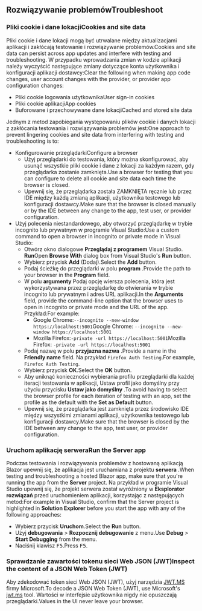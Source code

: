 ## <a name="troubleshoot"></a><span data-ttu-id="04932-101">Rozwiązywanie problemów</span><span class="sxs-lookup"><span data-stu-id="04932-101">Troubleshoot</span></span>

### <a name="cookies-and-site-data"></a><span data-ttu-id="04932-102">Pliki cookie i dane lokacji</span><span class="sxs-lookup"><span data-stu-id="04932-102">Cookies and site data</span></span>

<span data-ttu-id="04932-103">Pliki cookie i dane lokacji mogą być utrwalane między aktualizacjami aplikacji i zakłócają testowanie i rozwiązywanie problemów.</span><span class="sxs-lookup"><span data-stu-id="04932-103">Cookies and site data can persist across app updates and interfere with testing and troubleshooting.</span></span> <span data-ttu-id="04932-104">W przypadku wprowadzania zmian w kodzie aplikacji należy wyczyścić następujące zmiany dotyczące konta użytkownika i konfiguracji aplikacji dostawcy:</span><span class="sxs-lookup"><span data-stu-id="04932-104">Clear the following when making app code changes, user account changes with the provider, or provider app configuration changes:</span></span>

* <span data-ttu-id="04932-105">Pliki cookie logowania użytkownika</span><span class="sxs-lookup"><span data-stu-id="04932-105">User sign-in cookies</span></span>
* <span data-ttu-id="04932-106">Pliki cookie aplikacji</span><span class="sxs-lookup"><span data-stu-id="04932-106">App cookies</span></span>
* <span data-ttu-id="04932-107">Buforowane i przechowywane dane lokacji</span><span class="sxs-lookup"><span data-stu-id="04932-107">Cached and stored site data</span></span>

<span data-ttu-id="04932-108">Jednym z metod zapobiegania występowaniu plików cookie i danych lokacji z zakłócania testowania i rozwiązywania problemów jest:</span><span class="sxs-lookup"><span data-stu-id="04932-108">One approach to prevent lingering cookies and site data from interfering with testing and troubleshooting is to:</span></span>

* <span data-ttu-id="04932-109">Konfigurowanie przeglądarki</span><span class="sxs-lookup"><span data-stu-id="04932-109">Configure a browser</span></span>
  * <span data-ttu-id="04932-110">Użyj przeglądarki do testowania, który można skonfigurować, aby usunąć wszystkie pliki cookie i dane z lokacji za każdym razem, gdy przeglądarka zostanie zamknięta.</span><span class="sxs-lookup"><span data-stu-id="04932-110">Use a browser for testing that you can configure to delete all cookie and site data each time the browser is closed.</span></span>
  * <span data-ttu-id="04932-111">Upewnij się, że przeglądarka została ZAMKNIĘTA ręcznie lub przez IDE między każdą zmianą aplikacji, użytkownika testowego lub konfiguracji dostawcy.</span><span class="sxs-lookup"><span data-stu-id="04932-111">Make sure that the browser is closed manually or by the IDE between any change to the app, test user, or provider configuration.</span></span>
* <span data-ttu-id="04932-112">Użyj polecenia niestandardowego, aby otworzyć przeglądarkę w trybie incognito lub prywatnym w programie Visual Studio:</span><span class="sxs-lookup"><span data-stu-id="04932-112">Use a custom command to open a browser in incognito or private mode in Visual Studio:</span></span>
  * <span data-ttu-id="04932-113">Otwórz okno dialogowe **Przeglądaj z programem** Visual Studio. **Run**</span><span class="sxs-lookup"><span data-stu-id="04932-113">Open **Browse With** dialog box from Visual Studio's **Run** button.</span></span>
  * <span data-ttu-id="04932-114">Wybierz przycisk **Add** (Dodaj).</span><span class="sxs-lookup"><span data-stu-id="04932-114">Select the **Add** button.</span></span>
  * <span data-ttu-id="04932-115">Podaj ścieżkę do przeglądarki w polu **program** .</span><span class="sxs-lookup"><span data-stu-id="04932-115">Provide the path to your browser in the **Program** field.</span></span>
  * <span data-ttu-id="04932-116">W polu **argumenty** Podaj opcję wiersza polecenia, która jest wykorzystywana przez przeglądarkę do otwierania w trybie incognito lub prywatnym i adres URL aplikacji.</span><span class="sxs-lookup"><span data-stu-id="04932-116">In the **Arguments** field, provide the command-line option that the browser uses to open in incognito or private mode and the URL of the app.</span></span> <span data-ttu-id="04932-117">Przykład:</span><span class="sxs-lookup"><span data-stu-id="04932-117">For example:</span></span>
    * <span data-ttu-id="04932-118">Google Chrome:`--incognito --new-window https://localhost:5001`</span><span class="sxs-lookup"><span data-stu-id="04932-118">Google Chrome: `--incognito --new-window https://localhost:5001`</span></span>
    * <span data-ttu-id="04932-119">Mozilla Firefox:`-private -url https://localhost:5001`</span><span class="sxs-lookup"><span data-stu-id="04932-119">Mozilla Firefox: `-private -url https://localhost:5001`</span></span>
  * <span data-ttu-id="04932-120">Podaj nazwę w polu **przyjazna nazwa** .</span><span class="sxs-lookup"><span data-stu-id="04932-120">Provide a name in the **Friendly name** field.</span></span> <span data-ttu-id="04932-121">Na przykład `Firefox Auth Testing`.</span><span class="sxs-lookup"><span data-stu-id="04932-121">For example, `Firefox Auth Testing`.</span></span>
  * <span data-ttu-id="04932-122">Wybierz przycisk **OK**.</span><span class="sxs-lookup"><span data-stu-id="04932-122">Select the **OK** button.</span></span>
  * <span data-ttu-id="04932-123">Aby uniknąć konieczności wybierania profilu przeglądarki dla każdej iteracji testowania w aplikacji, Ustaw profil jako domyślny przy użyciu przycisku **Ustaw jako domyślny** .</span><span class="sxs-lookup"><span data-stu-id="04932-123">To avoid having to select the browser profile for each iteration of testing with an app, set the profile as the default with the **Set as Default** button.</span></span>
  * <span data-ttu-id="04932-124">Upewnij się, że przeglądarka jest zamknięta przez środowisko IDE między wszystkimi zmianami aplikacji, użytkownika testowego lub konfiguracji dostawcy.</span><span class="sxs-lookup"><span data-stu-id="04932-124">Make sure that the browser is closed by the IDE between any change to the app, test user, or provider configuration.</span></span>

### <a name="run-the-server-app"></a><span data-ttu-id="04932-125">Uruchom aplikację serwera</span><span class="sxs-lookup"><span data-stu-id="04932-125">Run the Server app</span></span>

<span data-ttu-id="04932-126">Podczas testowania i rozwiązywania problemów z hostowaną aplikacją Blazor upewnij się, że aplikacja jest uruchamiana z projektu **serwera** .</span><span class="sxs-lookup"><span data-stu-id="04932-126">When testing and troubleshooting a hosted Blazor app, make sure that you're running the app from the **Server** project.</span></span> <span data-ttu-id="04932-127">Na przykład w programie Visual Studio upewnij się, że projekt serwera został wyróżniony w **Eksplorator rozwiązań** przed uruchomieniem aplikacji, korzystając z następujących metod:</span><span class="sxs-lookup"><span data-stu-id="04932-127">For example in Visual Studio, confirm that the Server project is highlighted in **Solution Explorer** before you start the app with any of the following approaches:</span></span>

* <span data-ttu-id="04932-128">Wybierz przycisk **Uruchom**.</span><span class="sxs-lookup"><span data-stu-id="04932-128">Select the **Run** button.</span></span>
* <span data-ttu-id="04932-129">Użyj **debugowania**  >  **Rozpocznij debugowanie** z menu.</span><span class="sxs-lookup"><span data-stu-id="04932-129">Use **Debug** > **Start Debugging** from the menu.</span></span>
* <span data-ttu-id="04932-130">Naciśnij klawisz <kbd>F5</kbd>.</span><span class="sxs-lookup"><span data-stu-id="04932-130">Press <kbd>F5</kbd>.</span></span>

### <a name="inspect-the-content-of-a-json-web-token-jwt"></a><span data-ttu-id="04932-131">Sprawdzanie zawartości tokenu sieci Web JSON (JWT)</span><span class="sxs-lookup"><span data-stu-id="04932-131">Inspect the content of a JSON Web Token (JWT)</span></span>

<span data-ttu-id="04932-132">Aby zdekodować token sieci Web JSON (JWT), użyj narzędzia [JWT.MS](https://jwt.ms/) firmy Microsoft.</span><span class="sxs-lookup"><span data-stu-id="04932-132">To decode a JSON Web Token (JWT), use Microsoft's [jwt.ms](https://jwt.ms/) tool.</span></span> <span data-ttu-id="04932-133">Wartości w interfejsie użytkownika nigdy nie opuszczają przeglądarki.</span><span class="sxs-lookup"><span data-stu-id="04932-133">Values in the UI never leave your browser.</span></span>
